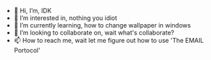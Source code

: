 - 👋 Hi, I’m, IDK
- 👀 I’m interested in, nothing you idiot
- 🌱 I’m currently learning, how to change wallpaper in windows
- 💞️ I’m looking to collaborate on, wait what's collaborate?
- 📫 How to reach me, wait let me figure out how to use 'The EMAIL Portocol'

<!---
THEPRONOOB5/THEPRONOOB5 is a ✨ special ✨ repository because its `README.md` (this file) appears on your GitHub profile.
You can click the Preview link to take a look at your changes.
--->
